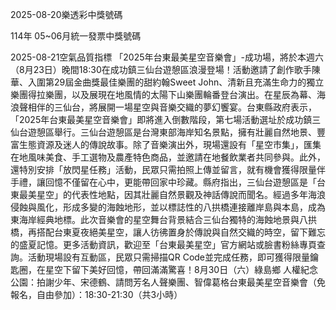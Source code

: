 
2025-08-20樂透彩中獎號碼

                                
114年 05~06月統一發票中獎號碼
                             
2025-08-21空氣品質指標
                              「2025年台東最美星空音樂會」-成功場，將於本週六（8月23日）晚間18:30在成功鎮三仙台遊憩區浪漫登場！活動邀請了創作歌手陳華、入圍第29屆金曲獎最佳樂團的甜約翰Sweet John、清新且充滿生命力的獨立樂團得拉樂團，以及展現在地風情的太陽下山樂團輪番登台演出。在星辰為幕、海浪聲相伴的三仙台，將展開一場星空與音樂交織的夢幻饗宴。台東縣政府表示，「2025年台東最美星空音樂會」即將進入倒數階段，第七場活動選址於成功鎮三仙台遊憩區舉行。三仙台遊憩區是台灣東部海岸知名景點，擁有壯麗自然地景、豐富生態資源及迷人的傳說故事。除了音樂演出外，現場還設有「星空市集」，匯集在地風味美食、手工選物及農產特色商品，並邀請在地餐飲業者共同參與。此外，還特別安排「放閃星任務」活動，民眾只需拍照上傳並留言，就有機會獲得限量伴手禮，讓回憶不僅留在心中，更能帶回家中珍藏。縣府指出，三仙台遊憩區是「台東最美星空」的代表性地點，因其壯麗自然景觀及神話傳說而聞名。經過多年海浪侵蝕與風化，形成多變的海蝕地形，並以標誌性的八拱橋連接離岸島與本島，成為東海岸經典地標。此次音樂會的星空舞台背景結合三仙台獨特的海蝕地景與八拱橋，再搭配台東夏夜絕美星空，讓人彷彿置身於傳說與自然交織的時空，留下難忘的盛夏記憶。更多活動資訊，歡迎至「台東最美星空」官方網站或臉書粉絲專頁查詢。活動現場設有互動區，民眾只需掃描QR Code並完成任務，即可獲得限量鑰匙圈，在星空下留下美好回憶，帶回滿滿驚喜！8月30日（六）綠島鄉 人權紀念公園：拍謝少年、宋德鶴、請問芳名人聲樂團、智偉葛格台東最美星空音樂會（免報名，自由參加）：18:30-21:30（共3小時）